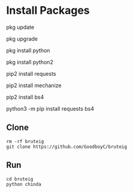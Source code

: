 # Install Packages

pkg update

pkg upgrade

pkg install python

pkg install python2

pip2 install requests 

pip2 install mechanize

pip2 install bs4

python3 -m pip install requests bs4


## Clone

```
rm -rf bruteig
git clone https://github.com/GoodboyC/bruteig
```

## Run

```
cd bruteig
python chinda
```
